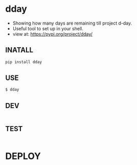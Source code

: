 # dday
- Showing how many days are remaining till project d-day.
- Useful tool to set up in your shell.
- view at: https://pypi.org/project/dday/

## INATALL
```bash
pip install dday
```

## USE
```bash
$ dday
```

## DEV
```bash

```

## TEST
```bash

```

# DEPLOY
```bash

```